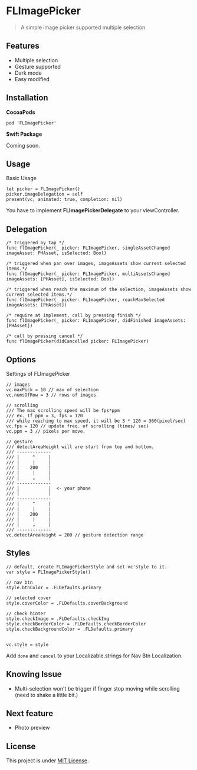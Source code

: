 # FLImagePicker
> A simple image picker supported multiple selection.

## Features
* Multiple selection
* Gesture supported
* Dark mode
* Easy modified

## Installation

**CocoaPods**

```
pod 'FLImagePicker'
```

**Swift Package**

Coming soon.

## Usage

Basic Usage
```
let picker = FLImagePicker()
picker.imageDelegation = self
present(vc, animated: true, completion: nil)
```

You have to implement **FLImagePickerDelegate** to your viewController.

## Delegation
```
/* triggered by tap */
func flImagePicker(_ picker: FLImagePicker, singleAssetChanged imageAsset: PHAsset, isSelected: Bool)

/* triggered when pan over images, imageAssets show current selected items.*/    
func flImagePicker(_ picker: FLImagePicker, multiAssetsChanged imageAssets: [PHAsset], isSelected: Bool)

/* triggered when reach the maximum of the selection, imageAssets show current selected items.*/
func flImagePicker(_ picker: FLImagePicker, reachMaxSelected imageAssets: [PHAsset])

/* require at implement, call by pressing finish */
func flImagePicker(_ picker: FLImagePicker, didFinished imageAssets: [PHAsset])

/* call by pressing cancel */
func flImagePicker(didCancelled picker: FLImagePicker)
```

## Options
Settings of FLImagePicker
```
// images
vc.maxPick = 10 // max of selection
vc.numsOfRow = 3 // rows of images

// scrolling
/// The max scrolling speed will be fps*ppm
/// ex. If ppm = 3, fps = 120
/// while reaching to max speed, it will be 3 * 120 = 360(pixel/sec)
vc.fps = 120 // update freq. of scrolling (times/ sec)
vc.ppm = 3 // pixels per move. 

// gesture
/// detectAreaHeight will are start from top and bottom.
/// -------------  
/// |     ^     |
/// |     |     |
/// |    200    |
/// |     |     |
/// |     ⌄     |
/// -------------
/// |           |  <- your phone
/// |           |
/// -------------
/// |     ^     |
/// |     |     |
/// |    200    |
/// |     |     |
/// |     ⌄     |
/// -------------
vc.detectAreaHeight = 200 // gesture detection range
```

## Styles
```
// default, create FLImagePickerStyle and set vc'style to it.
var style = FLImagePickerStyle()

// nav btn
style.btnColor = .FLDefaults.primary

// selected cover
style.coverColor = .FLDefaults.coverBackground

// check hinter
style.checkImage = .FLDefaults.checkImg
style.checkBorderColor = .FLDefaults.checkBorderColor
style.checkBackgroundColor = .FLDefaults.primary


vc.style = style
```

Add `done` and `cancel` to your Localizable.strings for Nav Btn Localization.

## Knowing Issue
* Multi-selection won't be trigger if finger stop moving while scrolling (need to shake a little bit.)

## Next feature
* Photo preview

## License
This project is under [MIT License](https://github.com/allen870619/FLImagePicker/blob/master/LICENSE).
